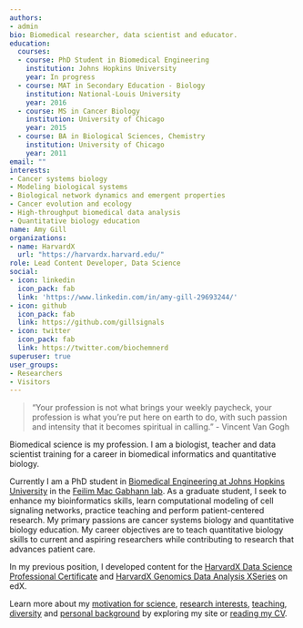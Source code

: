 ```yaml
---
authors:
- admin
bio: Biomedical researcher, data scientist and educator.
education:
  courses:
  - course: PhD Student in Biomedical Engineering
    institution: Johns Hopkins University
    year: In progress
  - course: MAT in Secondary Education - Biology
    institution: National-Louis University
    year: 2016
  - course: MS in Cancer Biology
    institution: University of Chicago
    year: 2015
  - course: BA in Biological Sciences, Chemistry
    institution: University of Chicago
    year: 2011
email: ""
interests:
- Cancer systems biology
- Modeling biological systems
- Biological network dynamics and emergent properties
- Cancer evolution and ecology
- High-throughput biomedical data analysis
- Quantitative biology education
name: Amy Gill
organizations:
- name: HarvardX
  url: "https://harvardx.harvard.edu/"
role: Lead Content Developer, Data Science
social:
- icon: linkedin
  icon_pack: fab
  link: 'https://www.linkedin.com/in/amy-gill-29693244/'
- icon: github
  icon_pack: fab
  link: https://github.com/gillsignals
- icon: twitter
  icon_pack: fab
  link: https://twitter.com/biochemnerd
superuser: true
user_groups:
- Researchers
- Visitors
---
```


> “Your profession is not what brings your weekly paycheck, your profession is what you’re put here on earth to do, with such passion and intensity that it becomes spiritual in calling.” - Vincent Van Gogh

Biomedical science is my profession. I am a biologist, teacher and data scientist training for a career in biomedical informatics and quantitative biology.

Currently I am a PhD student in [Biomedical Engineering at Johns Hopkins University](https://www.bme.jhu.edu/) in the [Feilim Mac Gabhann lab](https://macglab.icm.jhu.edu/). As a graduate student, I seek to enhance my bioinformatics skills, learn computational modeling of cell signaling networks, practice teaching and perform patient-centered research. My primary passions are cancer systems biology and quantitative biology education. My career objectives are to teach quantitative biology skills to current and aspiring researchers while contributing to research that advances patient care.

In my previous position, I developed content for the [HarvardX Data Science Professional Certificate](https://www.edx.org/professional-certificate/harvardx-data-science) and [HarvardX Genomics Data Analysis XSeries](https://www.edx.org/xseries/genomics-data-analysis) on edX.


Learn more about my [motivation for science](/motivation), [research interests](/research-interests), [teaching](/teaching), [diversity](/diversity) and [personal background](/about-me) by exploring my site or [reading my CV](/cv).
